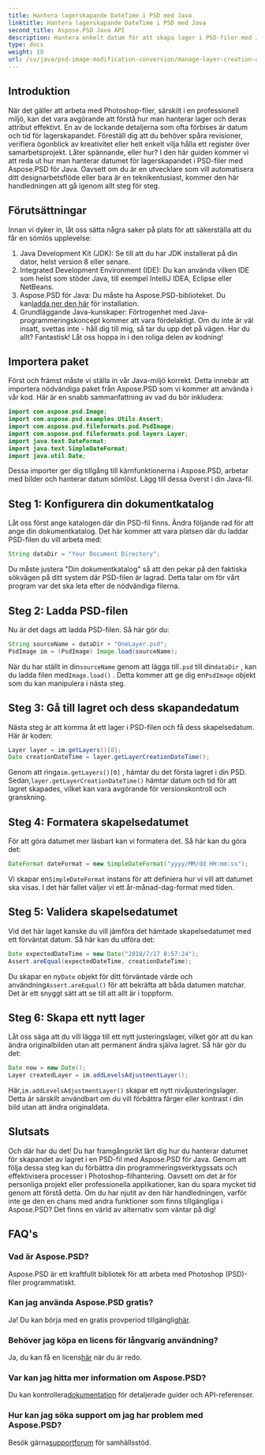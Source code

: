 ```yaml
---
title: Hantera lagerskapande DateTime i PSD med Java
linktitle: Hantera lagerskapande DateTime i PSD med Java
second_title: Aspose.PSD Java API
description: Hantera enkelt datum för att skapa lager i PSD-filer med Java. Den här guiden går igenom hur du använder Aspose.PSD för sömlös bildhantering och lagerhantering.
type: docs
weight: 18
url: /sv/java/psd-image-modification-conversion/manage-layer-creation-datetime-psd/
---
```

## Introduktion
När det gäller att arbeta med Photoshop-filer, särskilt i en professionell miljö, kan det vara avgörande att förstå hur man hanterar lager och deras attribut effektivt. En av de lockande detaljerna som ofta förbises är datum och tid för lagerskapandet. Föreställ dig att du behöver spåra revisioner, verifiera ögonblick av kreativitet eller helt enkelt vilja hålla ett register över samarbetsprojekt. Låter spännande, eller hur? I den här guiden kommer vi att reda ut hur man hanterar datumet för lagerskapandet i PSD-filer med Aspose.PSD för Java. Oavsett om du är en utvecklare som vill automatisera ditt designarbetsflöde eller bara är en teknikentusiast, kommer den här handledningen att gå igenom allt steg för steg.
## Förutsättningar
Innan vi dyker in, låt oss sätta några saker på plats för att säkerställa att du får en sömlös upplevelse:
1. Java Development Kit (JDK): Se till att du har JDK installerat på din dator, helst version 8 eller senare.
2. Integrated Development Environment (IDE): Du kan använda vilken IDE som helst som stöder Java, till exempel IntelliJ IDEA, Eclipse eller NetBeans.
3.  Aspose.PSD för Java: Du måste ha Aspose.PSD-biblioteket. Du kan[ladda ner den här](https://releases.aspose.com/psd/java/) för installation.
4. Grundläggande Java-kunskaper: Förtrogenhet med Java-programmeringskoncept kommer att vara fördelaktigt. Om du inte är väl insatt, svettas inte - håll dig till mig, så tar du upp det på vägen.
Har du allt? Fantastisk! Låt oss hoppa in i den roliga delen av kodning!
## Importera paket
Först och främst måste vi ställa in vår Java-miljö korrekt. Detta innebär att importera nödvändiga paket från Aspose.PSD som vi kommer att använda i vår kod. Här är en snabb sammanfattning av vad du bör inkludera:
```java
import com.aspose.psd.Image;
import com.aspose.psd.examples.Utils.Assert;
import com.aspose.psd.fileformats.psd.PsdImage;
import com.aspose.psd.fileformats.psd.layers.Layer;
import java.text.DateFormat;
import java.text.SimpleDateFormat;
import java.util.Date;
```
Dessa importer ger dig tillgång till kärnfunktionerna i Aspose.PSD, arbetar med bilder och hanterar datum sömlöst. Lägg till dessa överst i din Java-fil.
## Steg 1: Konfigurera din dokumentkatalog
Låt oss först ange katalogen där din PSD-fil finns. Ändra följande rad för att ange din dokumentkatalog. Det här kommer att vara platsen där du laddar PSD-filen du vill arbeta med:
```java
String dataDir = "Your Document Directory";
```

Du måste justera "Din dokumentkatalog" så att den pekar på den faktiska sökvägen på ditt system där PSD-filen är lagrad. Detta talar om för vårt program var det ska leta efter de nödvändiga filerna.
## Steg 2: Ladda PSD-filen
Nu är det dags att ladda PSD-filen. Så här gör du:
```java
String sourceName = dataDir + "OneLayer.psd";
PsdImage im = (PsdImage) Image.load(sourceName);
```

 När du har ställt in din`sourceName` genom att lägga till`.psd` till din`dataDir` , kan du ladda filen med`Image.load()` . Detta kommer att ge dig en`PsdImage` objekt som du kan manipulera i nästa steg.
## Steg 3: Gå till lagret och dess skapandedatum
Nästa steg är att komma åt ett lager i PSD-filen och få dess skapelsedatum. Här är koden:
```java
Layer layer = im.getLayers()[0];
Date creationDateTime = layer.getLayerCreationDateTime();
```

 Genom att ringa`im.getLayers()[0]` , hämtar du det första lagret i din PSD. Sedan,`layer.getLayerCreationDateTime()` hämtar datum och tid för att lagret skapades, vilket kan vara avgörande för versionskontroll och granskning.
## Steg 4: Formatera skapelsedatumet
För att göra datumet mer läsbart kan vi formatera det. Så här kan du göra det:
```java
DateFormat dateFormat = new SimpleDateFormat("yyyy/MM/dd HH:mm:ss");
```

 Vi skapar en`SimpleDateFormat` instans för att definiera hur vi vill att datumet ska visas. I det här fallet väljer vi ett år-månad-dag-format med tiden.
## Steg 5: Validera skapelsedatumet
Vid det här laget kanske du vill jämföra det hämtade skapelsedatumet med ett förväntat datum. Så här kan du utföra det:
```java
Date expectedDateTime = new Date("2018/7/17 8:57:24");
Assert.areEqual(expectedDateTime, creationDateTime);
```

 Du skapar en ny`Date` objekt för ditt förväntade värde och användning`Assert.areEqual()` för att bekräfta att båda datumen matchar. Det är ett snyggt sätt att se till att allt är i toppform.
## Steg 6: Skapa ett nytt lager
Låt oss säga att du vill lägga till ett nytt justeringslager, vilket gör att du kan ändra originalbilden utan att permanent ändra själva lagret. Så här gör du det:
```java
Date now = new Date();
Layer createdLayer = im.addLevelsAdjustmentLayer();
```

 Här,`im.addLevelsAdjustmentLayer()` skapar ett nytt nivåjusteringslager. Detta är särskilt användbart om du vill förbättra färger eller kontrast i din bild utan att ändra originaldata.
## Slutsats
Och där har du det! Du har framgångsrikt lärt dig hur du hanterar datumet för skapandet av lagret i en PSD-fil med Aspose.PSD för Java. Genom att följa dessa steg kan du förbättra din programmeringsverktygssats och effektivisera processer i Photoshop-filhantering. Oavsett om det är för personliga projekt eller professionella applikationer, kan du spara mycket tid genom att förstå detta.
Om du har njutit av den här handledningen, varför inte ge den en chans med andra funktioner som finns tillgängliga i Aspose.PSD? Det finns en värld av alternativ som väntar på dig!
## FAQ's
### Vad är Aspose.PSD?  
Aspose.PSD är ett kraftfullt bibliotek för att arbeta med Photoshop (PSD)-filer programmatiskt.
### Kan jag använda Aspose.PSD gratis?  
 Ja! Du kan börja med en gratis provperiod tillgänglig[här](https://releases.aspose.com/).
### Behöver jag köpa en licens för långvarig användning?  
 Ja, du kan få en licens[här](https://purchase.aspose.com/buy) när du är redo.
### Var kan jag hitta mer information om Aspose.PSD?  
 Du kan kontrollera[dokumentation](https://reference.aspose.com/psd/java/) för detaljerade guider och API-referenser.
### Hur kan jag söka support om jag har problem med Aspose.PSD?  
 Besök gärna[supportforum](https://forum.aspose.com/c/psd/34) för samhällsstöd.